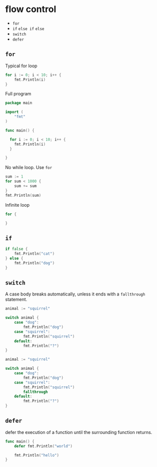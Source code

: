 # flow control
* `for`
* `if` `else if` `else`
* `switch`
* `defer`


## `for`

Typical for loop

```go
for i := 0; i < 10; i++ {
    fmt.Println(i)
}
```

Full program

```go
package main

import (
	"fmt"
)

func main() {

  for i := 0; i < 10; i++ {
    fmt.Println(i)
  }

}
```

No while loop.  Use `for`

```go
sum := 1
for sum < 1000 {
	sum += sum
}
fmt.Println(sum)
```

Infinite loop

```go
for {

}
```

## `if`

```go
if false {
    fmt.Println("cat")
} else {
    fmt.Println("dog")
}
```

## `switch`
A case body breaks automatically, unless it ends with a `fallthrough` statement.

```go
animal := "squirrel"

switch animal {
	case "dog":
		fmt.Println("dog")
	case "squirrel":
		fmt.Println("squirrel")
	default:
		fmt.Println("?")
}
```

```go
animal := "squirrel"

switch animal {
	case "dog":
		fmt.Println("dog")
	case "squirrel":
		fmt.Println("squirrel")
		fallthrough
	default:
		fmt.Println("?")
}
```

## `defer`
defer the execution of a function until the surrounding function returns.

```go
func main() {
	defer fmt.Println("world")

	fmt.Println("hello")
}
```
